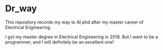 # Dr_way
This repository records my way to AI phd after my master career of Electrical Engineering. 

I got my master degree in Electrical Engineering in 2018. But I want to be a programmer, and I will definitely be an excellent one!
